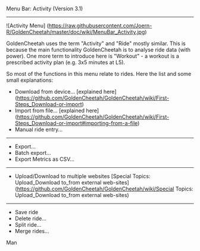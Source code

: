 Menu Bar: Activity (Version 3.1)
***

![Activity Menu] (https://raw.githubusercontent.com/Joern-R/GoldenCheetah/master/doc/wiki/MenuBar_Activity.jpg)

GoldenCheetah uses the term "Activity" and "Ride" mostly similar. This is because the main functionality GoldenCheetah is to analyse ride data (with power). One more term to introduce here is "Workout" - a workout is a prescribed activity plan (e.g. 3x5 minutes at L5).

So most of the functions in this menu relate to rides. Here the list and some small explanations:

* Download from device... [explained here] (https://github.com/GoldenCheetah/GoldenCheetah/wiki/First-Steps_Download-or-import)
* Import from file... [explained here] (https://github.com/GoldenCheetah/GoldenCheetah/wiki/First-Steps_Download-or-import#importing-from-a-file)
* Manual ride entry...

***

* Export...
* Batch export...
* Export Metrics as CSV...

***

* Upload/Download to multiple websites [Special Topics: Upload_Download to_from external web-sites] (https://github.com/GoldenCheetah/GoldenCheetah/wiki/Special Topics: Upload_Download to_from external web-sites)

***

* Save ride
* Delete ride...
* Split ride...
* Merge rides...

Man
